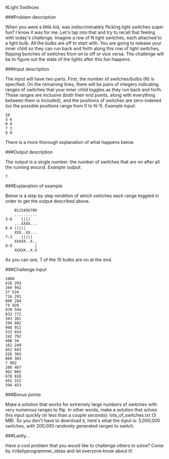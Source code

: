 #Light Swithces

###Problem description

When you were a little kid, was indiscriminately flicking light switches super fun? I know it was for me. Let's tap into that and try to recall that feeling with today's challenge.
Imagine a row of N light switches, each attached to a light bulb. All the bulbs are off to start with. You are going to release your inner child so they can run back and forth along this row of light switches, flipping bunches of switches from on to off or vice versa. The challenge will be to figure out the state of the lights after this fun happens.

###Input description

The input will have two parts. First, the number of switches/bulbs (N) is specified. On the remaining lines, there will be pairs of integers indicating ranges of switches that your inner child toggles as they run back and forth. These ranges are inclusive (both their end points, along with everything between them is included), and the positions of switches are zero-indexed (so the possible positions range from 0 to N-1).
_Example input:_
```
10
3 6
0 4
7 3
9 9
```
There is a more thorough explanation of what happens below.

###Output description

The output is a single number: the number of switches that are on after all the running around.
_Example output:_
```
7
```

###Explanation of example

Below is a step by step rendition of which switches each range toggled in order to get the output described above.
```
    0123456789
    ..........
3-6    ||||
    ...XXXX...
0-4 |||||
    XXX..XX...
7-3    |||||
    XXXXX..X..
9-9          |
    XXXXX..X.X
```
As you can see, 7 of the 10 bulbs are on at the end.

###Challenge input

```
1000
616 293
344 942
27 524
716 291
860 284
74 928
970 594
832 772
343 301
194 882
948 912
533 654
242 792
408 34
162 249
852 693
526 365
869 303
7 992
200 487
961 885
678 828
441 152
394 453
```

###Bonus points

Make a solution that works for extremely large numbers of switches with very numerous ranges to flip. In other words, make a solution that solves this input quickly (in less than a couple seconds): lots_of_switches.txt (3 MB). So you don't have to download it, here's what the input is: 5,000,000 switches, with 200,000 randomly generated ranges to switch.

###Lastly...

Have a cool problem that you would like to challenge others to solve? Come by /r/dailyprogrammer_ideas and let everyone know about it!
